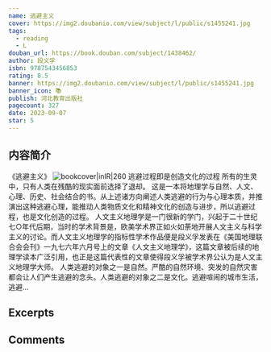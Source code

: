 ```yaml
---
name: 逃避主义
cover: https://img2.doubanio.com/view/subject/l/public/s1455241.jpg
tags:
  - reading
  - L
douban_url: https://book.douban.com/subject/1438462/
author: 段义孚
isbn: 9787543456853
rating: 8.5
banner: https://img2.doubanio.com/view/subject/l/public/s1455241.jpg
banner_icon: 📚
publish: 河北教育出版社
pagecount: 327
date: 2023-09-07
star: 5
---
```

## 内容简介

《逃避主义》
![bookcover|inlR|260](https://img2.doubanio.com/view/subject/l/public/s1455241.jpg)
逃避过程即是创造文化的过程
所有的生灵中，只有人类在残酷的现实面前选择了退却。
这是一本将地理学与自然、人文、心理、历史、社会结合的书。从上述诸方向阐述人类逃避的行为与心理本质，并推演出这种逃避心理，能推动人类物质文化和精神文化的创造与进步，所以逃避过程，也是文化创造的过程。
人文主义地理学是一门很新的学门，兴起于二十世纪七○年代后期，当时的学术背景是，欧美学术界正如火如荼地开展人文主义与科学主义的讨论。而人文主义地理学的指标性学术作品便是段义孚发表在《美国地理联合会会刊》一九七六年六月号上的文章《人文主义地理学》，这篇文章被后续的地理学读本广泛引用，也正是这篇代表性的文章使得段义孚被学术界公认为是人文主义地理学大师。
人类逃避的对象之一是自然。严酷的自然环境、突发的自然灾害都会让人们产生逃避的念头。人类逃避的对象之二是文化。逃避喧闹的城市生活，逃避...

## Excerpts

## Comments
